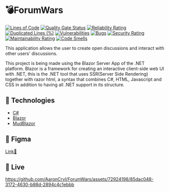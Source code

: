 # 💣ForumWars

[![Lines of Code](https://sonarcloud.io/api/project_badges/measure?project=AaronCrvl_ForumWars&metric=ncloc)](https://sonarcloud.io/summary/new_code?id=AaronCrvl_ForumWars)
[![Quality Gate Status](https://sonarcloud.io/api/project_badges/measure?project=AaronCrvl_ForumWars&metric=alert_status)](https://sonarcloud.io/summary/new_code?id=AaronCrvl_ForumWars)
[![Reliability Rating](https://sonarcloud.io/api/project_badges/measure?project=AaronCrvl_ForumWars&metric=reliability_rating)](https://sonarcloud.io/summary/new_code?id=AaronCrvl_ForumWars)
[![Duplicated Lines (%)](https://sonarcloud.io/api/project_badges/measure?project=AaronCrvl_ForumWars&metric=duplicated_lines_density)](https://sonarcloud.io/summary/new_code?id=AaronCrvl_ForumWars)
[![Vulnerabilities](https://sonarcloud.io/api/project_badges/measure?project=AaronCrvl_ForumWars&metric=vulnerabilities)](https://sonarcloud.io/summary/new_code?id=AaronCrvl_ForumWars)
[![Bugs](https://sonarcloud.io/api/project_badges/measure?project=AaronCrvl_ForumWars&metric=bugs)](https://sonarcloud.io/summary/new_code?id=AaronCrvl_ForumWars)
[![Security Rating](https://sonarcloud.io/api/project_badges/measure?project=AaronCrvl_ForumWars&metric=security_rating)](https://sonarcloud.io/summary/new_code?id=AaronCrvl_ForumWars)
[![Maintainability Rating](https://sonarcloud.io/api/project_badges/measure?project=AaronCrvl_ForumWars&metric=sqale_rating)](https://sonarcloud.io/summary/new_code?id=AaronCrvl_ForumWars)
[![Code Smells](https://sonarcloud.io/api/project_badges/measure?project=AaronCrvl_ForumWars&metric=code_smells)](https://sonarcloud.io/summary/new_code?id=AaronCrvl_ForumWars)

This application allows the user to create open discussions and interact with other users' discussions.

This project is being made using the Blazor Server App of the .NET platform. Blazor is a framework for creating an interactive client-side web UI with .NET, this is the .NET tool that uses SSR(Server Side Rendering) together with razor html, a syntax that combines C#, HTML, Javascript and CSS in addition to having all .NET support in its structure.

## 🧪 Technologies

- [C#](https://learn.microsoft.com/pt-br/dotnet/csharp/tour-of-csharp/#:~:text=C%23%20%C3%A9%20uma%20linguagem%20de,uso%20de%20componentes%20de%20software.)
- [Blazor](https://dotnet.microsoft.com/pt-br/apps/aspnet/web-apps/blazor)
- [MudBlazor](https://mudblazor.com/)
  

## 🔖 Figma
[Link🔗](https://www.figma.com/file/91z5F7j7aPSoGi60ZyqwQh/ForumWars?type=design&node-id=0%3A1&mode=design&t=DCBcLYIKRUitupTN-1)



## 📣 Live
https://github.com/AaronCrvl/ForumWars/assets/72924198/85dac048-3172-4630-b88d-2894c4c1ebbb

